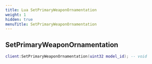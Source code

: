 ```yaml
---
title: Lua SetPrimaryWeaponOrnamentation
weight: 1
hidden: true
menuTitle: SetPrimaryWeaponOrnamentation
---
```

## SetPrimaryWeaponOrnamentation
```lua
client:SetPrimaryWeaponOrnamentation(uint32 model_id); -- void
```